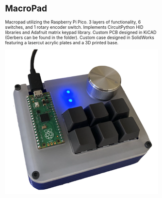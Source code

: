 # MacroPad

Macropad utilizing the Raspberry Pi Pico. 3 layers of functionality, 6 switches, and 1 rotary encoder switch. Implements CircuitPython HID libraries and Adafruit matrix keypad library. Custom PCB designed in KiCAD (Gerbers can be found in the folder). Custom case designed in SolidWorks featuring a lasercut acrylic plates and a 3D printed base. 

![MacroPad](/Images/Final_Build.png)
